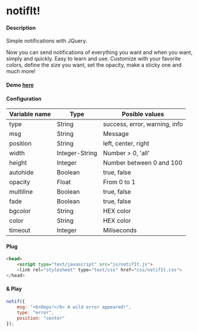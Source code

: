 notifIt!
=

#### Description
Simple notifications with JQuery.

Now you can send notifications of everything you want and when you want, simply and quickly.
Easy to learn and use. Customize with your favorite colors, define the size you want, set the opacity, make a sticky one and much more!

#### Demo [here](http://naoxink.hol.es/notifIt)

#### Configuration

Variable name|Type|Posible values
---|---|---
type|String|success, error, warning, info
msg|String|Message
position|String|left, center, right
width|Integer-String|Number > 0, 'all'
height|Integer|Number between 0 and 100
autohide|Boolean|true, false
opacity|Float|From 0 to 1
multiline|Boolean|true, false
fade|Boolean|true, false
bgcolor|String|HEX color
color|String|HEX color
timeout|Integer|Miliseconds



#### Plug
```html
<head>
	<script type="text/javascript" src="js/notifIt.js">
	<link rel="stylesheet" type="text/css" href="css/notifIt.css">
</head>
```

#### & Play
```javascript
notif({
	msg: "<b>Oops!</b> A wild error appeared!",
	type: "error",
	position: "center"
});
```
